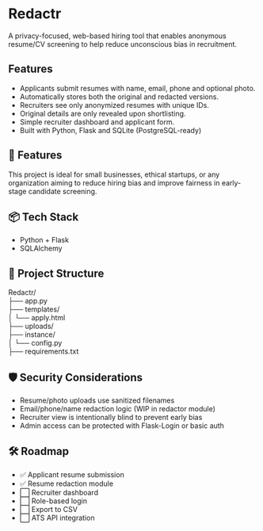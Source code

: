# Redactr
A privacy-focused, web-based hiring tool that enables anonymous resume/CV screening to help reduce unconscious bias in recruitment.

## Features

- Applicants submit resumes with name, email, phone and optional photo.
- Automatically stores both the original and redacted versions.
- Recruiters see only anonymized resumes with unique IDs.
- Original details are only revealed upon shortlisting.
- Simple recruiter dashboard and applicant form.
- Built with Python, Flask and SQLite (PostgreSQL-ready)

## 🚀 Features

This project is ideal for small businesses, ethical startups, or any organization aiming to reduce hiring bias and improve fairness in early-stage candidate screening.

## 📦 Tech Stack

- Python + Flask
- SQLAlchemy

## 📁 Project Structure

Redactr/  
├── app.py  
├── templates/  
│ └── apply.html  
├── uploads/  
├── instance/  
│ └── config.py  
├── requirements.txt  

## 🛡 Security Considerations

- Resume/photo uploads use sanitized filenames
- Email/phone/name redaction logic (WIP in redactor module)
- Recruiter view is intentionally blind to prevent early bias
- Admin access can be protected with Flask-Login or basic auth

## 🛠 Roadmap

- ✅ Applicant resume submission
- ✅ Resume redaction module
- ⬜ Recruiter dashboard
- ⬜ Role-based login
- ⬜ Export to CSV
- ⬜ ATS API integration

